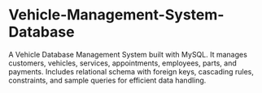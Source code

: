 # Vehicle-Management-System-Database
A Vehicle Database Management System built with MySQL. It manages customers, vehicles, services, appointments, employees, parts, and payments. Includes relational schema with foreign keys, cascading rules, constraints, and sample queries for efficient data handling.

